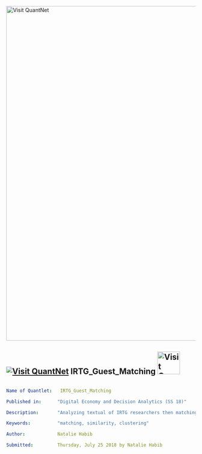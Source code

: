 [<img src="https://github.com/QuantLet/Styleguide-and-FAQ/blob/master/pictures/banner.png" width="888" alt="Visit QuantNet">](http://quantlet.de/)

## [<img src="https://github.com/QuantLet/Styleguide-and-FAQ/blob/master/pictures/qloqo.png" alt="Visit QuantNet">](http://quantlet.de/) **IRTG_Guest_Matching** [<img src="https://github.com/QuantLet/Styleguide-and-FAQ/blob/master/pictures/QN2.png" width="60" alt="Visit QuantNet 2.0">](http://quantlet.de/)

```yaml

Name of Quantlet:   IRTG_Guest_Matching

Published in:      "Digital Economy and Decision Analytics (SS 18)"

Description:       "Analyzing textual of IRTG researchers then matching IRTG Researchers based on their interests"

Keywords:          "matching, similarity, clustering"

Author:            Natalie Habib

Submitted:         Thursday, July 25 2018 by Natalie Habib
```